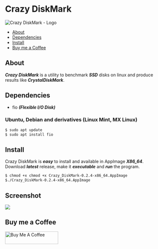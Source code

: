 # Crazy DiskMark

![Crazy DiskMark - Logo](https://raw.githubusercontent.com/fredcox/crazydiskmark/master/crazydiskmark/images/logo.png)

* [About](#about)
* [Dependencies](#dependencies)
* [Install](#install)
* [Buy me a Coffee](#buy-me-a-coffee)


## About

***Crazy DiskMark*** is a utility to benchmark ***SSD*** disks on linux and produce results like ***CrystalDiskMark***.

## Dependencies

- fio ***(Flexible I/O Disk)***

### Ubuntu, Debian and derivatives (Linux Mint, MX Linux)
```bash
$ sudo apt update
$ sudo apt install fio
```

## Install

Crazy DiskMark is ***easy*** to install and available in AppImage ***X86_64***. Download ***latest*** release, make it ***executable*** and ***run*** the program. 

```bash
$ chmod +x chmod +x Crazy_DiskMark-0.2.4-x86_64.AppImage
$./Crazy_DiskMark-0.2.4-x86_64.AppImage
```

## Screenshot

<img src="https://raw.githubusercontent.com/fredcox/crazydiskmark/master/crazydiskmark/images/screenshot.png">

## Buy me a Coffee

<a href="https://www.buymeacoffee.com/fredcox" target="_blank"><img src="https://cdn.buymeacoffee.com/buttons/default-orange.png" alt="Buy Me A Coffee" height="41" width="174"></a>
